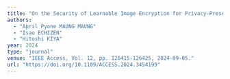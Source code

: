 ```yaml
---
title: "On the Security of Learnable Image Encryption for Privacy-Preserving Deep Learning"
authors:
  - "April Pyone MAUNG MAUNG"
  - "Isao ECHIZEN"
  - "Hitoshi KIYA"
year: 2024
type: "journal"
venue: "IEEE Access, Vol. 12, pp. 126415-126425, 2024-09-05."
url: "https://doi.org/10.1109/ACCESS.2024.3454199"
---
```

